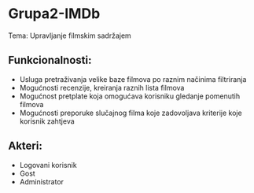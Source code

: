 # Grupa2-IMDb
Tema: Upravljanje filmskim sadržajem

## Funkcionalnosti:
* Usluga pretraživanja velike baze filmova po raznim načinima filtriranja
* Mogućnosti recenzije, kreiranja raznih lista filmova
* Mogućnost pretplate koja omogućava korisniku gledanje pomenutih filmova
* Mogućnosti preporuke slučajnog filma koje zadovoljava kriterije koje korisnik zahtjeva

## Akteri:
* Logovani korisnik
* Gost
* Administrator
